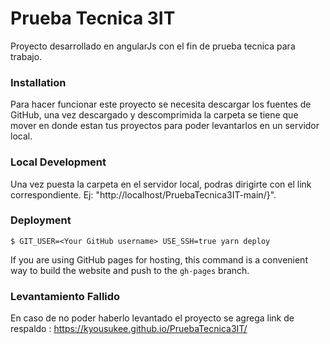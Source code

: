 # Prueba Tecnica 3IT

Proyecto desarrollado en angularJs con el fin de prueba tecnica para trabajo.

### Installation

Para hacer funcionar este proyecto se necesita descargar los fuentes de GitHub, una vez descargado y descomprimida la carpeta se tiene que mover en donde estan tus proyectos para poder levantarlos en un servidor local.

### Local Development

Una vez puesta la carpeta en el servidor local, podras dirigirte con el link correspondiente. Ej: "http://localhost/PruebaTecnica3IT-main/}".

### Deployment

```
$ GIT_USER=<Your GitHub username> USE_SSH=true yarn deploy
```

If you are using GitHub pages for hosting, this command is a convenient way to build the website and push to the `gh-pages` branch.

### Levantamiento Fallido

En caso de no poder haberlo levantado el proyecto se agrega link de respaldo : https://kyousukee.github.io/PruebaTecnica3IT/

